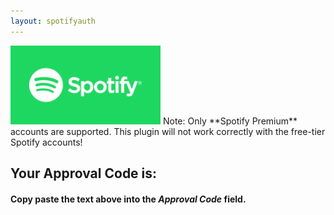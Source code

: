 ```yaml
---
layout: spotifyauth
---
```


<img src="/images/spotlogo.png" height="126" width="240"/>  
Note: Only **Spotify Premium** accounts are supported. This plugin will not work correctly with the free-tier Spotify accounts!

## Your Approval Code is:

<div class="approvalDiv">
<span id="approvalCode"></span>
</div>

#### Copy paste the text above into the *Approval Code* field.
